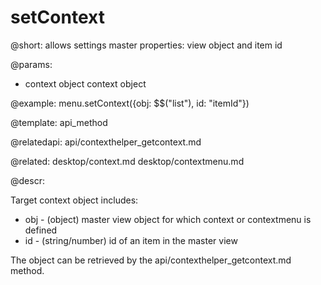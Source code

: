 setContext
=============

@short:
allows settings master properties: view object and item id

@params:
- context	object		context object 

@example:
menu.setContext({obj: $$("list"), id: "itemId"})

@template:	api_method

@relatedapi:
	api/contexthelper_getcontext.md

@related:
	desktop/context.md
    desktop/contextmenu.md
    
@descr:   

Target context object includes:

- obj - (object) master view object for which context or contextmenu is defined
- id - (string/number) id of an item in the master view

    
The object can be retrieved by the api/contexthelper_getcontext.md method.